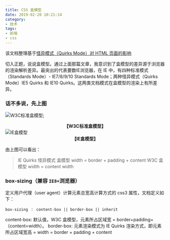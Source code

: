 ```yaml
---
title: CSS 盒模型
date: 2019-02-20 10:21:14
category:
- 技术
tags:
- 前端
- css
---
```


该文档整理基于[怪异模式（Quirks Mode）对 HTML 页面的影响](https://www.ibm.com/developerworks/cn/web/1310_shatao_quirks/#N101C3)

切入正题，说说盒模型。通过上面那篇文章，我意识到了盒模型的差异源于浏览器的渲染解析差异。最突出的代表要数IE浏览器，在 IE 中，有四种标准模式（Standards Mode）- IE7/8/9/10 Standards Mode；两种怪异模式（Quirks Mode）IE5 Quirks 和 IE10 Quirks。这两类文档模式在盒模型的渲染上有所差异。

### 话不多说，先上图
![W3C标准盒模型](https://bkimg.cdn.bcebos.com/pic/a9d3fd1f4134970a37cf81a69fcad1c8a6865dfe?x-bce-process=image/watermark,image_d2F0ZXIvYmFpa2U4MA==,g_7,xp_5,yp_5);
**<center>【W3C标准盒模型】</center>**
![IE盒模型](https://www.ibm.com/developerworks/cn/web/1310_shatao_quirks/image005.jpg)
**<center>【IE盒模型】</center>**

由上图可以看出：
> IE Quirks 怪异模式 盒模型  width = border + padding + content
  W3C 盒模型 width = content width

<!-- more -->

### box-sizing（兼容 `IE8+`浏览器）
定义用户代理（user agent）计算元素总宽高计算方式的 css3 属性，文档定义如下：
```css3
box-sizing ： content-box || border-box || inherit
```
content-box: 默认值，W3C 盒模型，元素所占区域宽 = border+padding+（content=width）。
border-box: 元素渲染模式为 IE Quirks 渲染方式，即元素所占区域宽高 = width = border + padding + content
